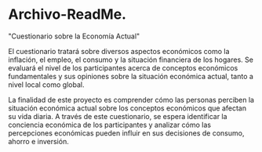# Archivo-ReadMe.
"Cuestionario sobre la Economía Actual"

El cuestionario tratará sobre diversos aspectos económicos como la inflación, el empleo, el consumo y la situación financiera de los hogares. Se evaluará el nivel de los participantes acerca de conceptos económicos fundamentales y sus opiniones sobre la situación económica actual, tanto a nivel local como global.

La finalidad de este proyecto es comprender cómo las personas perciben la situación económica actual sobre los conceptos económicos que afectan su vida diaria. A través de este cuestionario, se espera identificar la conciencia económica de los participantes y analizar cómo las percepciones económicas pueden influir en sus decisiones de consumo, ahorro e inversión. 
